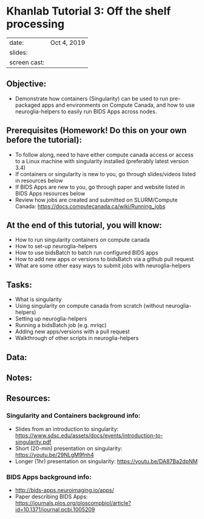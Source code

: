 # Khanlab Tutorial 3: Off the shelf processing

| | |
|-|-|
| date: | Oct 4, 2019 |
| slides: |   |
| screen cast: |  |

## Objective:
 * Demonstrate how containers (Singularity) can be used to run pre-packaged apps and environments on Compute Canada, and how to use neuroglia-helpers to easily run BIDS Apps across nodes. 
 
## Prerequisites (Homework! Do this on your own before the tutorial):
 * To follow along, need to have either compute canada access or access to a Linux machine with singularity installed (preferably latest version 3.4)
 * If containers or singularity is new to you, go through slides/videos listed in resources below
 * If BIDS Apps are new to you, go through paper and website listed in BIDS Apps resources below
 * Review how jobs are created and submitted on SLURM/Compute Canada: https://docs.computecanada.ca/wiki/Running_jobs
 
## At the end of this tutorial, you will know:
 * How to run singularity containers on compute canada
 * How to set-up neuroglia-helpers
 * How to use bidsBatch to batch run configured BIDS apps 
 * How to add new apps or versions to bidsBatch via a github pull request
 * What are some other easy ways to submit jobs with neuroglia-helpers
 
## Tasks:
 * What is singularity
 * Using singularity on compute canada from scratch (without neuroglia-helpers)
 * Setting up neuroglia-helpers
 * Running a bidsBatch job (e.g. mriqc)
 * Adding new apps/versions with a pull request
 * Walkthrough of other scripts in neuroglia-helpers
 
## Data:

## Notes:

## Resources:

 ### Singularity and Containers background info:
   * Slides from an introduction to singularity: https://www.sdsc.edu/assets/docs/events/introduction-to-singularity.pdf
   * Short (20-min) presentation on singularity: https://youtu.be/29NLgM9fnh4
   * Longer (1hr) presentation on singularity: https://youtu.be/DA87Ba2dpNM
 ### BIDS Apps background info:
   * http://bids-apps.neuroimaging.io/apps/
   * Paper describing BIDS Apps: https://journals.plos.org/ploscompbiol/article?id=10.1371/journal.pcbi.1005209

